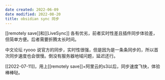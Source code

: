 ```yaml
---
date created: 2022-06-09
date modified: 2022-08-20
title: obsidian sync 同步
---
```


[[remotely save]]和[[LiveSync]] 各有优劣，前者实时性差且插件同步体验差，但简单方便。后者需要折腾太长时间。

中文论坛 ryooo 说官方的同步，实时性很强，但是因为是一条条同步的，所以首次同步速度也会很慢。倒没有服务器地域问题，延迟还行。

[[2022-07-11]]，用上[[remotely save]]+阿里云的s3以后，同步速度飞快，体验棒棒哒。
